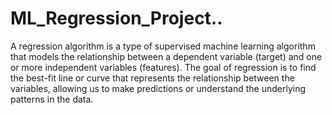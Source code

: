 # ML_Regression_Project..

A regression algorithm is a type of supervised machine learning algorithm that models the relationship between a dependent variable (target) and one or more independent variables (features). The goal of regression is to find the best-fit line or curve that represents the relationship between the variables, allowing us to make predictions or understand the underlying patterns in the data.
